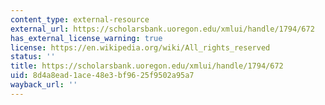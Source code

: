 ```yaml
---
content_type: external-resource
external_url: https://scholarsbank.uoregon.edu/xmlui/handle/1794/672
has_external_license_warning: true
license: https://en.wikipedia.org/wiki/All_rights_reserved
status: ''
title: https://scholarsbank.uoregon.edu/xmlui/handle/1794/672
uid: 8d4a8ead-1ace-48e3-bf96-25f9502a95a7
wayback_url: ''
---
```

